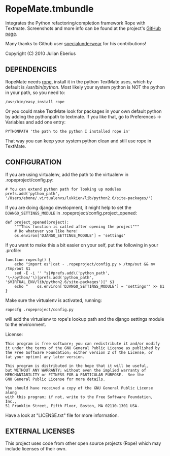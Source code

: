 **RopeMate.tmbundle**
===========================

Integrates the Python refactoring/completion framework Rope with Textmate.
Screenshots and more info can be found at the project's [GitHub page](http://JulianEberius.github.com/RopeMate.tmbundle/).

Many thanks to Github user [specialunderwear](http://github.com/specialunderwear) for his contributions!

Copyright (C) 2010 Julian Eberius

DEPENDENCIES
------------

RopeMate needs [rope](http://pypi.python.org/pypi/rope/), install it in the python TextMate uses,
which by default is */usr/bin/python*. Most likely your system python is NOT the python in your
path, so you need to:

	/usr/bin/easy_install rope

Or you could make TextMate look for packages in your own default python by adding the pythonpath to
textmate. If you like that, go to Preferences -> Variables and add one entry:

	PYTHONPATH 'the path to the python I installed rope in'

That way you can keep your system python clean and still use rope in TextMate.

CONFIGURATION
-------------

If you are using virtualenv, add the path to the virtualenv in .ropeproject/config.py:

    # You can extend python path for looking up modules
    prefs.add('python_path', '/Users/ebone/.virtualenvs/lukkien/lib/python2.6/site-packages/')

If you are doing django development, it might help to set the `DJANGO_SETTINGS_MODULE` in .ropeproject/config.project_opened:

    def project_opened(project):
        """This function is called after opening the project"""
        # Do whatever you like here!
        os.environ['DJANGO_SETTINGS_MODULE'] = 'settings'

If you want to make this a bit easier on your self, put the following in your .profile:

    function ropecfg() {
        echo "import os"|cat - .ropeproject/config.py > /tmp/out && mv /tmp/out $1
        sed -E -i '' "s|#prefs.add\('python_path', '\~/python/'\)|prefs.add('python_path', '$VIRTUAL_ENV/lib/python2.6/site-packages')|" $1
        echo "    os.environ['DJANGO_SETTINGS_MODULE'] = 'settings'" >> $1
    }

Make sure the virtualenv is activated, running:

    ropecfg .ropeproject/config.py

will add the virtualenv to rope's lookup path and the django settings module to the environment.


License: 

    This program is free software; you can redistribute it and/or modify
    it under the terms of the GNU General Public License as published by
    the Free Software Foundation; either version 2 of the License, or
    (at your option) any later version.

    This program is distributed in the hope that it will be useful,
    but WITHOUT ANY WARRANTY; without even the implied warranty of
    MERCHANTABILITY or FITNESS FOR A PARTICULAR PURPOSE.  See the
    GNU General Public License for more details.

    You should have received a copy of the GNU General Public License along
    with this program; if not, write to the Free Software Foundation, Inc.,
    51 Franklin Street, Fifth Floor, Boston, MA 02110-1301 USA.

Have a look at "LICENSE.txt" file for more information.

EXTERNAL LICENSES
-----------------
This project uses code from other open source projects (Rope) 
which may include licenses of their own.

